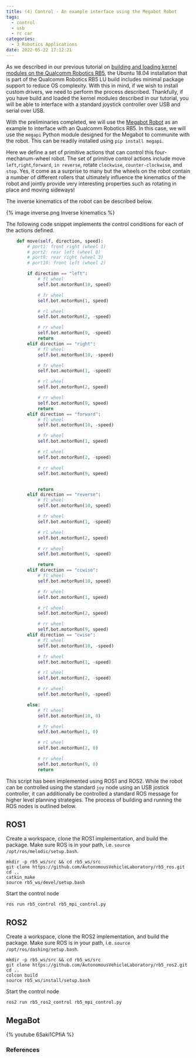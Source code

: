 ```yaml
---
title: (4) Control - An example interface using the Megabot Robot
tags:
  - control
  - usb
  - rc car
categories:
  - 3 Robotics Applications
date: 2022-05-22 17:12:21
---
```


As we described in our previous tutorial on [building and loading kernel modules on the Qualcomm Robotics RB5](https://autonomousvehiclelaboratory.github.io/RB5_Robotics_Tutorials/2022/05/18/2%20Accessing%20Devices/building-and-loading-kernel-modules/), the Ubuntu 18.04 installation that is part of the Qualcomm Robotics RB5 LU build includes minimal package support to reduce OS complexity. With this in mind, if we wish to install custom drivers, we need to perform the process described. Thankfully, if you have build and loaded the kernel modules described in our tutorial, you will be able to interface with a standard joystick controller over USB and serial over USB.

With the preliminaries completed, we will use the [Megabot Robot](https://store.makeblock.com/products/makeblock-mbot-mega-robot-kit) as an example to interface with an Qualcomm Robotics RB5. In this case, we will use the `megapi` Python module designed for the Megabot to communite with the robot. This can be readily installed using `pip install megapi`.

Here we define a set of primitive actions that can control this four-mechanum-wheel robot. The set of primitive control actions include move `left`,`right`,`forward`, `in reverse`, rotate `clockwise`, `counter-clockwise`, and `stop`. Yes, it come as a surprise to many but the wheels on the robot contain a number of different rollers that ultimately influence the kinematics of the robot and jointly provide very interesting properties such as rotating in place and moving sideways!

The inverse kinematics of the robot can be described below.

{% image inverse.png Inverse kinematics %}




The following code snippet implements the control conditions for each of the actions defined. 

```python
    def move(self, direction, speed):
        # port1: front right (wheel 1)
        # port2: rear left (wheel 0)
        # port9: rear right (wheel 3)
        # port10: front left (wheel 2)

        if direction == "left":
            # fl wheel
            self.bot.motorRun(10, speed)

            # fr wheel
            self.bot.motorRun(1, speed)

            # rl wheel
            self.bot.motorRun(2, -speed)

            # rr wheel
            self.bot.motorRun(9, -speed)
            return
        elif direction == "right":
            # fl wheel
            self.bot.motorRun(10, -speed)

            # fr wheel
            self.bot.motorRun(1, -speed)

            # rl wheel
            self.bot.motorRun(2, speed)

            # rr wheel
            self.bot.motorRun(9, speed)
            return
        elif direction == "forward":
            # fl wheel
            self.bot.motorRun(10, -speed)

            # fr wheel
            self.bot.motorRun(1, speed)

            # rl wheel
            self.bot.motorRun(2, -speed)

            # rr wheel
            self.bot.motorRun(9, speed)


            return
        elif direction == "reverse":
            # fl wheel
            self.bot.motorRun(10, speed)

            # fr wheel
            self.bot.motorRun(1, -speed)

            # rl wheel
            self.bot.motorRun(2, speed)

            # rr wheel
            self.bot.motorRun(9, -speed)

            return
        elif direction == "ccwise":
            # fl wheel
            self.bot.motorRun(10, speed)

            # fr wheel
            self.bot.motorRun(1, speed)

            # rl wheel
            self.bot.motorRun(2, speed)

            # rr wheel
            self.bot.motorRun(9, speed)
        elif direction == "cwise":
            # fl wheel
            self.bot.motorRun(10, -speed)

            # fr wheel
            self.bot.motorRun(1, -speed)

            # rl wheel
            self.bot.motorRun(2, -speed)

            # rr wheel
            self.bot.motorRun(9, -speed)

        else:
            # fl wheel
            self.bot.motorRun(10, 0)

            # fr wheel
            self.bot.motorRun(1, 0)

            # rl wheel
            self.bot.motorRun(2, 0)

            # rr wheel
            self.bot.motorRun(9, 0)
            return

```

This script has been implemented using ROS1 and ROS2. While the robot can be controlled using the standard `joy` node using an USB jostick controller, it can additionally be controlled a standard ROS message for higher level planning strategies. The process of building and running the ROS nodes is outlined below.

## ROS1 

Create a workspace, clone the ROS1 implementation, and build the package. Make sure ROS is in your path, i.e. `source /opt/ros/melodic/setup.bash`. 

```
mkdir -p rb5_ws/src && cd rb5_ws/src
git clone https://github.com/AutonomousVehicleLaboratory/rb5_ros.git
cd ..
catkin_make
source rb5_ws/devel/setup.bash 
```

Start the control node

```
ros run rb5_control rb5_mpi_control.py
```



## ROS2

Create a workspace, clone the ROS2 implementation, and build the package. Make sure ROS is in your path, i.e. `source /opt/ros/dashing/setup.bash`. 

```
mkdir -p rb5_ws/src && cd rb5_ws/src
git clone https://github.com/AutonomousVehicleLaboratory/rb5_ros2.git
cd ..
colcon build
source rb5_ws/install/setup.bash 
```

Start the control node

```
ros2 run rb5_ros2_control rb5_mpi_control.py
```

## MegaBot

{% youtube 6Saki1CPfiA %}


### References

